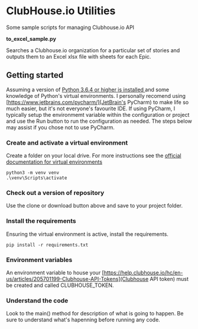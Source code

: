 # ClubHouse.io Utilities
Some sample scripts for managing Clubhouse.io API

**to_excel_sample.py**

Searches a Clubhouse.io organization for a particular set of stories and outputs them to an Excel xlsx file with sheets for each Epic.

## Getting started
Assuming a version of [Python 3.6.4 or higher is installed ](https://docs.python.org/3/) and some knowledge of Python's virtual environments. I personally recomend using [https://www.jetbrains.com/pycharm/](JetBrain's PyCharm) to make life so much easier, but it's not everyone's favourite IDE. If using PyCharm, I typically setup the environmemt variable within the configuration or project and use the Run button to run the configuration as needed. The steps below may assist if you chose not to use PyCharm.

### Create and activate a virtual environment
Create a folder on your local drive.
For more instructions see the [official documentation for virtual environments](https://docs.python.org/3/library/venv.html)
```
python3 -m venv venv
.\venv\Scripts\activate
```
### Check out a version of repository
Use the clone or download button above and save to your project folder.

### Install the requirements
Ensuring the virtual environment is active, install the requirements.
```
pip install -r requirements.txt
```
### Environment variables
An environment variable to house your [https://help.clubhouse.io/hc/en-us/articles/205701199-Clubhouse-API-Tokens](Clubhouse  API token) must be created and called CLUBHOUSE_TOKEN.

### Understand the code
Look to the main() method for description of what is going to happen. Be sure to understand what's hapenning before running any code.
